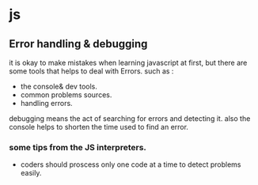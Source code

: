  # js
 ## Error handling & debugging
  
  
   it is okay to make mistakes when learning javascript at first, but there are some tools that helps to deal with Errors. such as :
   - the console& dev tools.
   - common problems sources.
   - handling errors.

   
debugging means the act of searching for errors and detecting it. also the console helps to shorten the time used to find an error.



### some tips from the JS interpreters.
 - coders should proscess only one code at a time to detect problems easily.
